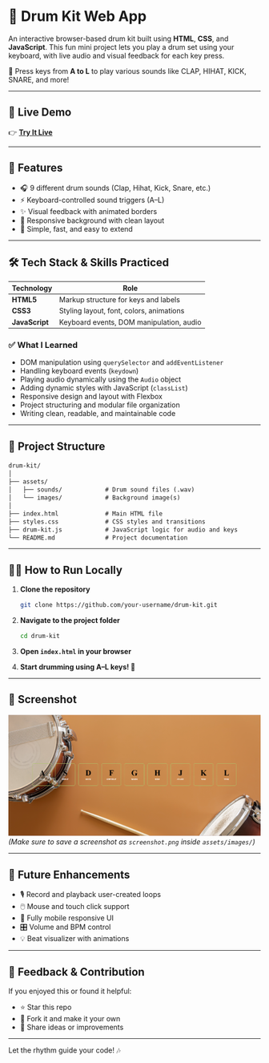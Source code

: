 # 🥁 Drum Kit Web App

An interactive browser-based drum kit built using **HTML**, **CSS**, and **JavaScript**. This fun mini project lets you play a drum set using your keyboard, with live audio and visual feedback for each key press.

🎹 Press keys from **A to L** to play various sounds like CLAP, HIHAT, KICK, SNARE, and more!

---

## 🚀 Live Demo

👉 [**Try It Live**](https://greeshma-kenche.github.io/Drum-Kit-Web-App/)  

---

## 🎯 Features

- 🎧 9 different drum sounds (Clap, Hihat, Kick, Snare, etc.)
- ⚡ Keyboard-controlled sound triggers (A–L)
- ✨ Visual feedback with animated borders
- 🎨 Responsive background with clean layout
- 🧠 Simple, fast, and easy to extend

---

## 🛠️ Tech Stack & Skills Practiced

| Technology    | Role                                      |
|---------------|-------------------------------------------|
| **HTML5**     | Markup structure for keys and labels      |
| **CSS3**      | Styling layout, font, colors, animations  |
| **JavaScript**| Keyboard events, DOM manipulation, audio  |

### ✅ What I Learned

- DOM manipulation using `querySelector` and `addEventListener`
- Handling keyboard events (`keydown`)
- Playing audio dynamically using the `Audio` object
- Adding dynamic styles with JavaScript (`classList`)
- Responsive design and layout with Flexbox
- Project structuring and modular file organization
- Writing clean, readable, and maintainable code

---

## 📁 Project Structure

```
drum-kit/
│
├── assets/
│   ├── sounds/            # Drum sound files (.wav)
│   └── images/            # Background image(s)
│
├── index.html             # Main HTML file
├── styles.css             # CSS styles and transitions
├── drum-kit.js            # JavaScript logic for audio and keys
└── README.md              # Project documentation
```

---

## 🧑‍💻 How to Run Locally

1. **Clone the repository**
   ```bash
   git clone https://github.com/your-username/drum-kit.git
   ```

2. **Navigate to the project folder**
   ```bash
   cd drum-kit
   ```

3. **Open `index.html` in your browser**

4. **Start drumming using A–L keys! 🥁**

---

## 📸 Screenshot

![Drum Kit Screenshot](assets/images/screenshot.png)  
*(Make sure to save a screenshot as `screenshot.png` inside `assets/images/`)*

---

## 🔮 Future Enhancements

- 🎙️ Record and playback user-created loops
- 🖱️ Mouse and touch click support
- 📱 Fully mobile responsive UI
- 🎛️ Volume and BPM control
- 💡 Beat visualizer with animations

---

## 💫 Feedback & Contribution

If you enjoyed this or found it helpful:
- ⭐ Star this repo
- 🍴 Fork it and make it your own
- 🧠 Share ideas or improvements

---

Let the rhythm guide your code! 🎶
